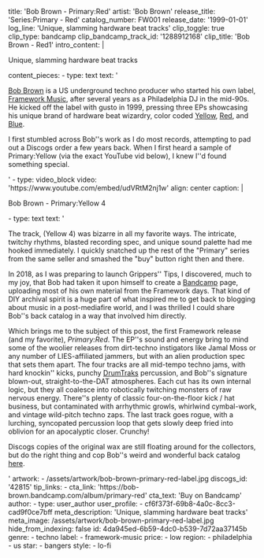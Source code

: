 title: 'Bob Brown - Primary:Red'
artist: 'Bob Brown'
release_title: 'Series:Primary - Red'
catalog_number: FW001
release_date: '1999-01-01'
log_line: 'Unique, slamming hardware beat tracks'
clip_toggle: true
clip_type: bandcamp
clip_bandcamp_track_id: '1288912168'
clip_title: 'Bob Brown - Red1'
intro_content: |
  <p>Unique, slamming hardware beat tracks
  </p>
content_pieces:
  -
    type: text
    text: '<p><a href="https://www.discogs.com/artist/26407-Bob-Brown">Bob Brown</a> is a US underground techno producer who started his own label, <a href="https://www.discogs.com/label/5778-Framework-Music">Framework Music</a>, after several years as a Philadelphia DJ in the mid-90s. He kicked off the label with gusto in 1999, pressing three EPs showcasing his unique brand of hardware beat wizardry, color coded <a href="https://www.discogs.com/Bob-Brown-SeriesPrimary/release/34554">Yellow</a>, <a href="https://www.discogs.com/Bob-Brown-SeriesPrimary/release/42815">Red</a>, and <a href="https://www.discogs.com/Bob-Brown-SeriesPrimary/release/42685">Blue</a>.&nbsp;<br></p><p>I first stumbled across Bob''s work as I do most records, attempting to pad out a Discogs order a few years back. When I first heard a sample of Primary:Yellow (via the exact YouTube vid below), I knew I''d found something special.&nbsp;</p>'
  -
    type: video_block
    video: 'https://www.youtube.com/embed/udVRtM2nj1w'
    align: center
    caption: |
      <p>Bob Brown - Primary:Yellow 4
      </p>
  -
    type: text
    text: '<p>The track, (Yellow 4) was bizarre in all my favorite ways. The intricate, twitchy rhythms, blasted recording spec, and unique sound palette had me hooked immediately. I quickly snatched up the rest of the "Primary" series from the same seller and smashed the "buy" button right then and there.&nbsp;</p><p>In 2018, as I was preparing to launch Grippers'' Tips, I discovered, much to my joy, that Bob had taken it upon himself to create a <a href="https://bob-brown.bandcamp.com/">Bandcamp</a> page, uploading most of his own material from the Framework days. That kind of DIY archival spirit is a huge part of what inspired me to get back to blogging about music in a post-mediafire world, and I was thrilled I could share Bob''s back catalog in a way that involved him directly.&nbsp;</p><p>Which brings me to the subject of this post, the first Framework release (and my favorite), <i>Primary:Red</i>. The EP''s sound and energy bring to mind some of the woolier releases from dirt-techno instigators like Jamal Moss or any number of LIES-affiliated jammers, but with an alien production spec that sets them apart. The four tracks are all mid-tempo techno jams, with hard knockin'' kicks, punchy <a href="http://www.vintagesynth.com/sci/drumtrx.php">DrumTraks</a> percussion, and Bob''s signature blown-out, straight-to-the-DAT atmospheres. Each cut has its own internal logic, but they all coalesce into robotically twitching monsters of raw nervous energy. There''s plenty of classic four-on-the-floor kick / hat business, but contaminated with arrhythmic growls, whirlwind cymbal-work, and vintage wild-pitch techno zaps. The last track goes rogue, with a lurching, syncopated percussion loop that gets slowly deep fried into oblivion for an apocalyptic closer. Crunchy!</p><p>Discogs copies of the original wax are still floating around for the collectors, but do the right thing and cop Bob''s weird and wonderful back catalog <a href="https://bob-brown.bandcamp.com/">here</a>.&nbsp;</p>'
artwork:
  - /assets/artwork/bob-brown-primary-red-label.jpg
discogs_id: '42815'
tip_links:
  -
    cta_link: 'https://bob-brown.bandcamp.com/album/primary-red'
    cta_text: 'Buy on Bandcamp'
author:
  -
    type: user_author
    user_profile:
      - cf6f373f-69b8-4a0c-8cc3-cad9f0ce7bff
meta_description: 'Unique, slamming hardware beat tracks'
meta_image: /assets/artwork/bob-brown-primary-red-label.jpg
hide_from_indexing: false
id: 4da945ed-6b59-4dc0-b539-7d72aa37145b
genre:
  - techno
label:
  - framework-music
price:
  - low
region:
  - philadelphia
  - us
star:
  - bangers
style:
  - lo-fi
